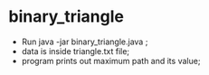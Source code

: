 # binary_triangle
* Run java -jar binary_triangle.java ;
* data is inside triangle.txt file;
* program prints out maximum path and its value;
